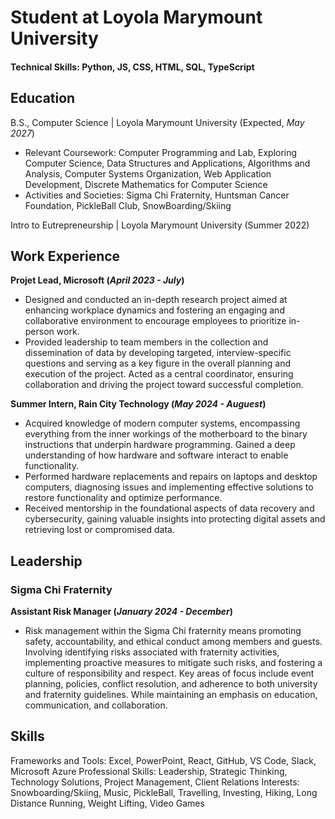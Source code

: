 # Student at Loyola Marymount University

#### Technical Skills: Python, JS, CSS, HTML, SQL, TypeScript

## Education			        		
B.S., Computer Science | Loyola Marymount University (Expected, _May 2027_)
- Relevant Coursework: Computer Programming and Lab, Exploring Computer Science, Data Structures and Applications, Algorithms and Analysis, Computer Systems Organization, Web Application Development, Discrete Mathematics for Computer Science
- Activities and Societies: Sigma Chi Fraternity, Huntsman Cancer Foundation, PickleBall Club, SnowBoarding/Skiing

Intro to Eutrepreneurship | Loyola Marymount University (Summer 2022)

## Work Experience
**Projet Lead, Microsoft (_April 2023 - July_)**
- Designed and conducted an in-depth research project aimed at enhancing workplace dynamics and fostering an engaging and collaborative environment to encourage employees to prioritize in-person work. 
- Provided leadership to team members in the collection and dissemination of data by developing targeted, interview-specific questions and serving as a key figure in the overall planning and execution of the project. Acted as a central coordinator, ensuring collaboration and driving the project toward successful completion.

**Summer Intern, Rain City Technology (_May 2024 - Auguest_)**
- Acquired knowledge of modern computer systems, encompassing everything from the inner workings of the motherboard to the binary instructions that underpin hardware programming. Gained a deep understanding of how hardware and software interact to enable functionality.
- Performed hardware replacements and repairs on laptops and desktop computers, diagnosing issues and implementing effective solutions to restore functionality and optimize performance.
- Received mentorship in the foundational aspects of data recovery and cybersecurity, gaining valuable insights into protecting digital assets and retrieving lost or compromised data.

## Leadership
### Sigma Chi Fraternity
**Assistant Risk Manager (_January 2024 - December_)**
- Risk management within the Sigma Chi fraternity means promoting safety, accountability, and ethical conduct among members and guests. Involving identifying risks associated with fraternity activities, implementing proactive measures to mitigate such risks, and fostering a culture of responsibility and respect. Key areas of focus include event planning, policies, conflict resolution, and adherence to both university and fraternity guidelines. While maintaining an emphasis on education, communication, and collaboration.

## Skills
Frameworks and Tools: Excel, PowerPoint, React, GitHub, VS Code, Slack, Microsoft Azure
Professional Skills: Leadership, Strategic Thinking, Technology Solutions, Project Management, Client Relations
Interests: Snowboarding/Skiing, Music, PickleBall, Travelling, Investing, Hiking, Long Distance Running, Weight Lifting, Video Games
